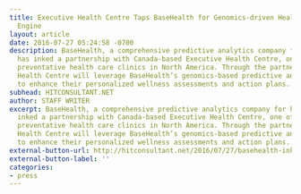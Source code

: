 ```yaml
---
title: Executive Health Centre Taps BaseHealth for Genomics-driven Health Assessment
  Engine
layout: article
date: 2016-07-27 05:24:58 -0700
description: BaseHealth, a comprehensive predictive analytics company for healthcare
  has inked a partnership with Canada-based Executive Health Centre, one of the leading
  preventative health care clinics in North America. Through the partnership, Executive
  Health Centre will leverage BaseHealth’s genomics-based predictive analytics engine
  to enhance their personalized wellness assessments and action plans...
subhead: HITCONSULTANT.NET
author: STAFF WRITER
excerpt: BaseHealth, a comprehensive predictive analytics company for healthcare has
  inked a partnership with Canada-based Executive Health Centre, one of the leading
  preventative health care clinics in North America. Through the partnership, Executive
  Health Centre will leverage BaseHealth’s genomics-based predictive analytics engine
  to enhance their personalized wellness assessments and action plans...
external-button-url: http://hitconsultant.net/2016/07/27/basehealth-inks-executive-health-centre
external-button-label: ''
categories:
- press
---
```

